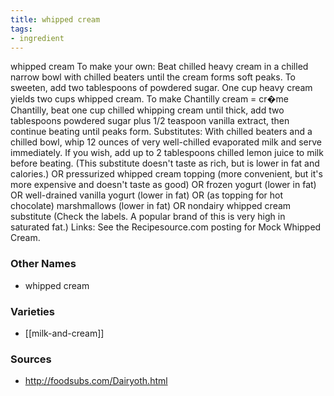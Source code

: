 ```yaml
---
title: whipped cream
tags:
- ingredient
---
```

whipped cream To make your own: Beat chilled heavy cream in a chilled narrow bowl with chilled beaters until the cream forms soft peaks. To sweeten, add two tablespoons of powdered sugar. One cup heavy cream yields two cups whipped cream. To make Chantilly cream = cr�me Chantilly, beat one cup chilled whipping cream until thick, add two tablespoons powdered sugar plus 1/2 teaspoon vanilla extract, then continue beating until peaks form. Substitutes: With chilled beaters and a chilled bowl, whip 12 ounces of very well-chilled evaporated milk and serve immediately. If you wish, add up to 2 tablespoons chilled lemon juice to milk before beating. (This substitute doesn't taste as rich, but is lower in fat and calories.) OR pressurized whipped cream topping (more convenient, but it's more expensive and doesn't taste as good) OR frozen yogurt (lower in fat) OR well-drained vanilla yogurt (lower in fat) OR (as topping for hot chocolate) marshmallows (lower in fat) OR nondairy whipped cream substitute (Check the labels. A popular brand of this is very high in saturated fat.) Links: See the Recipesource.com posting for Mock Whipped Cream.

### Other Names

* whipped cream

### Varieties

* [[milk-and-cream]]

### Sources
* http://foodsubs.com/Dairyoth.html
